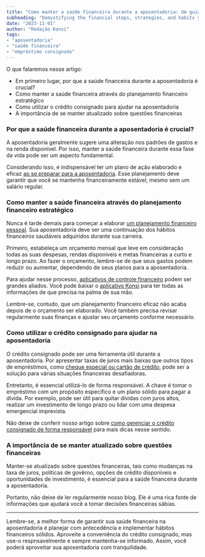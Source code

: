 ```yaml
---
title: "Como manter a saúde financeira durante a aposentadoria: Um guia para servidores públicos"
subheading: "Demystifying the financial steps, strategies, and habits you need to maintain financial health during retirement."
date: "2023-11-01"
author: "Redação Konsi"
tags:
- "aposentadoria"
- "saúde financeira"
- "empréstimo consignado"
---
```


O que falaremos nesse artigo:

- Em primeiro lugar, por que a saúde financeira durante a aposentadoria é crucial?
- Como manter a saúde financeira através do planejamento financeiro estratégico
- Como utilizar o crédito consignado para ajudar na aposentadoria
- A importância de se manter atualizado sobre questões financeiras

### Por que a saúde financeira durante a aposentadoria é crucial?

A aposentadoria geralmente sugere uma alteração nos padrões de gastos e na renda disponível. Por isso, manter a saúde financeira durante essa fase da vida pode ser um aspecto fundamental.

Considerando isso, é indispensável ter um plano de ação elaborado e eficaz [ao se preparar para a aposentadoria](https://konsi.com.br/postagens/planejamento-financeiro-para-aposentadoria-no-setor-publico). Esse planejamento deve garantir que você se mantenha financeiramente estável, mesmo sem um salário regular.

### Como manter a saúde financeira através do planejamento financeiro estratégico

Nunca é tarde demais para começar a elaborar [um planejamento financeiro pessoal](https://konsi.com.br/postagens/como-criar-e-seguir-um-oramento-financeiro-pessoal-para-servidores-pblicos). Sua aposentadoria deve ser uma continuação dos hábitos financeiros saudáveis adquiridos durante sua carreira.

Primeiro, estabeleça um orçamento mensal que leve em consideração todas as suas despesas, rendas disponíveis e metas financeiras a curto e longo prazo. Ao fazer o orçamento, lembre-se de que seus gastos podem reduzir ou aumentar, dependendo de seus planos para a aposentadoria. 

Para ajudar nesse processo, [aplicativos de controle financeiro](https://konsi.com.br/postagens/aplicativo-de-controle-financeiro-confira-otimas-opcoes) podem ser grandes aliados. Você pode baixar o [aplicativo Konsi](https://konsi.com.br/app) para ter todas as informações de que precisa na palma de sua mão.

Lembre-se, contudo, que um planejamento financeiro eficaz não acaba depois de o orçamento ser elaborado. Você também precisa revisar regularmente suas finanças e ajustar seu orçamento conforme necessário.

### Como utilizar o crédito consignado para ajudar na aposentadoria

O crédito consignado pode ser uma ferramenta útil durante a aposentadoria. Por apresentar taxas de juros mais baixas que outros tipos de empréstimos, como [cheque especial ou cartão de crédito](https://konsi.com.br/postagens/emprstimo-consignado-vs-emprstimo-pessoal-qual-escolher-como-servidor-pblico), pode ser a solução para várias situações financeiras desafiadoras.

Entretanto, é essencial utilizá-lo de forma responsável. A chave é tomar o empréstimo com um propósito específico e um plano sólido para pagar a dívida. Por exemplo, pode ser útil para quitar dívidas com juros altos, realizar um investimento de longo prazo ou lidar com uma despesa emergencial imprevista.

Não deixe de conferir nosso artigo sobre [como gerenciar o crédito consignado de forma responsável](https://konsi.com.br/postagens/gesto-do-crdito-consignado-como-utilizar-com-sabedoria) para mais dicas nesse sentido.

### A importância de se manter atualizado sobre questões financeiras

Manter-se atualizado sobre questões financeiras, tais como mudanças na taxa de juros, políticas de govêrno, opções de crédito disponíveis e oportunidades de investimento, é essencial para a saúde financeira durante a aposentadoria.

Portanto, não deixe de ler regularmente nosso blog. Ele é uma rica fonte de informações que ajudará você a tomar decisões financeiras sábias.

---

Lembre-se, a melhor forma de garantir sua saúde financeira na aposentadoria é planejar com antecedência e implementar hábitos financeiros sólidos. Aproveite a conveniência do crédito consignado, mas use-o respnsavelmente e sempre mantenha-se informado. Assim, você poderá aproveitar sua aposentadoria com tranquilidade.